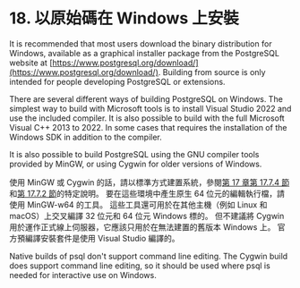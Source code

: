 # 18. 以原始碼在 Windows 上安裝

It is recommended that most users download the binary distribution for Windows, available as a graphical installer package from the PostgreSQL website at [https://www.postgresql.org/download/](https://www.postgresql.org/download/). Building from source is only intended for people developing PostgreSQL or extensions.

There are several different ways of building PostgreSQL on Windows. The simplest way to build with Microsoft tools is to install Visual Studio 2022 and use the included compiler. It is also possible to build with the full Microsoft Visual C++ 2013 to 2022. In some cases that requires the installation of the Windows SDK in addition to the compiler.

It is also possible to build PostgreSQL using the GNU compiler tools provided by MinGW, or using Cygwin for older versions of Windows.

使用 MinGW 或 Cygwin 的話，請以標準方式建置系統，參閱[第 17 章](../installation-from-source-code/)[第 17.7.4 節](../installation-from-source-code/platform-specific-notes.md#17.7.4.-mingw-native-windows)和[第 17.7.2 節](../installation-from-source-code/platform-specific-notes.md#17.7.2.-cygwin)的特定說明。 要在這些環境中產生原生 64 位元的編輯執行檔，請使用 MinGW-w64 的工具。 這些工具還可用於在其他主機（例如 Linux 和 macOS）上交叉編譯 32 位元和 64 位元 Windows 標的。 但不建議將 Cygwin 用於運作正式線上伺服器，它應該只用於在無法建置的舊版本 Windows 上。 官方預編譯安裝套件是使用 Visual Studio 編譯的。

Native builds of psql don't support command line editing. The Cygwin build does support command line editing, so it should be used where psql is needed for interactive use on Windows.
